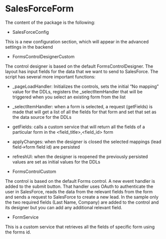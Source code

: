 SalesForceForm
==============
The content of the package is the following:

+ SalesForceConfig

This is a new configuration section, which will appear in the advanced settings in the backend

+ FormsControlDesignerCustom

The control designer is based on the default FormsControlDesigner. The layout has input fields for the data that we want to send to SalesForce. The script has several more important functions:

-	_pageLoadHandler: Initializes the controls, sets the initial “No mapping” value for the DDLs, registers the _selectItemHandler that will be triggered when you select an existing form from the list

-	_selectItemHandler: when a form is selected, a request (getFields) is made that will get a list of all the fields for that form and set that set as the data source for the DDLs

-	getFields: calls a custom service that will return all the fields of a particular form in the <field_title>,<field_id> form

-	applyChanges: when the designer is closed the selected mappings (lead field->form field id) are persisted 

-	refreshUI: when the designer is reopened the previously persisted values are set as initial values for the DDLs

+ FormsControlCustom

The control is based on the default Forms control. A new event handler is added to the submit button. That handler uses OAuth to authenticate the user in SalesForce, reads the data from the relevant fields from the form and sends a request to SalesForce to create a new lead. In the sample only the two required fields (Last Name, Company) are added to the control and its designer but you can add any additional relevant field.

+ FormService

This is a custom service that retrieves all the fields of specific form using the forms id.
